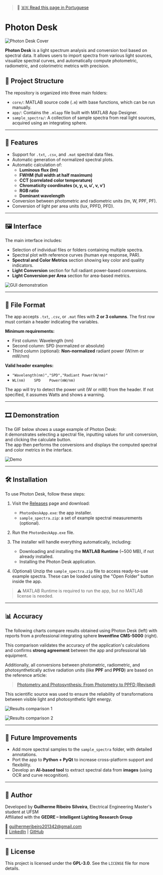 > 🔗 [🇧🇷 Read this page in Portuguese](README_pt.md)

# Photon Desk

![Photon Desk Cover](docs/logo_app_100.png)

**Photon Desk** is a light spectrum analysis and conversion tool based on spectral data. It allows users to import spectra from various light sources, visualize spectral curves, and automatically compute photometric, radiometric, and colorimetric metrics with precision.

## 📂 Project Structure

The repository is organized into three main folders:

- `core/`: MATLAB source code (`.m`) with base functions, which can be run manually.
- `app/`: Contains the `.mlapp` file built with MATLAB App Designer.
- `sample_spectra/`: A collection of sample spectra from real light sources, acquired using an integrating sphere.

---

## 🧪 Features

- Support for `.txt`, `.csv`, and `.mat` spectral data files.
- Automatic generation of normalized spectral plots.
- Automatic calculation of:
  - **Luminous flux (lm)**
  - **FWHM (full width at half maximum)**
  - **CCT (correlated color temperature)**
  - **Chromaticity coordinates (x, y, u, u′, v, v′)**
  - **RGB ratio**
  - **Dominant wavelength**
- Conversion between photometric and radiometric units (lm, W, PPF, PF).
- Conversion of light per area units (lux, PPFD, PFD).

---

## 🖼 Interface

The main interface includes:

- Selection of individual files or folders containing multiple spectra.
- Spectral plot with reference curves (human eye response, PAR).
- **Spectral and Color Metrics** section showing key color and quality indicators.
- **Light Conversion** section for full radiant power-based conversions.
- **Light Conversion per Area** section for area-based metrics.

![GUI demonstration](docs/GUI_example.png)

---

## 📁 File Format

The app accepts `.txt`, `.csv`, or `.mat` files with **2 or 3 columns**. The first row must contain a header indicating the variables.

**Minimum requirements:**
- First column: Wavelength (nm)
- Second column: SPD (normalized or absolute)
- Third column (optional): **Non-normalized** radiant power (W/nm or mW/nm)

**Valid header examples:**

- `"Wavelength(nm)","SPD","Radiant Power(W/nm)"`
- `WL(nm)    SPD    Power(mW/nm)`

The app will try to detect the power unit (W or mW) from the header. If not specified, it assumes Watts and shows a warning.

---

## 🎞 Demonstration

The GIF below shows a usage example of Photon Desk:  
it demonstrates selecting a spectral file, inputting values for unit conversion, and clicking the calculate button.  
The app then performs the conversions and displays the computed spectral and color metrics in the interface.

![Demo](docs/demo.gif)

---

## 🛠 Installation

To use Photon Desk, follow these steps:

1. Visit the [Releases](https://github.com/GuilhermeRS11/PhotonDesk-App/releases) page and download:
   - `PhotonDeskApp.exe`: the app installer.
   - `sample_spectra.zip`: a set of example spectral measurements (optional).

2. Run the `PhotonDeskApp.exe` file.

3. The installer will handle everything automatically, including:
   - Downloading and installing the **MATLAB Runtime** (~500 MB), if not already installed.
   - Installing the Photon Desk application.

4. (Optional) Unzip the `sample_spectra.zip` file to access ready-to-use example spectra. These can be loaded using the "Open Folder" button inside the app.

> ⚠️ MATLAB Runtime is required to run the app, but no MATLAB license is needed.

---

## 📊 Accuracy

The following charts compare results obtained using Photon Desk (left) with reports from a professional integrating sphere **Inventfine CMS-5000** (right).

This comparison validates the accuracy of the application's calculations and confirms **strong agreement** between the app and professional lab equipment.

Additionally, all conversions between photometric, radiometric, and photosynthetically active radiation units (like **PPF** and **PPFD**) are based on the reference article:

> [Photometry and Photosynthesis: From Photometry to PPFD (Revised)](https://www.researchgate.net/publication/284157299_Photometry_and_Photosynthesis_From_Photometry_to_PPFD_Revised)

This scientific source was used to ensure the reliability of transformations between visible light and photosynthetic light energy.

![Results comparison 1](docs/results_comparison_1.png)

![Results comparison 2](docs/results_comparison_2.png)

---

## 🚧 Future Improvements

- Add more spectral samples to the `sample_spectra` folder, with detailed annotations.
- Port the app to **Python + PyQt** to increase cross-platform support and flexibility.
- Develop an **AI-based tool** to extract spectral data from **images** (using OCR and curve recognition).

---

## 👤 Author

Developed by **Guilherme Ribeiro Silveira**, Electrical Engineering Master's student at UFSM  
Affiliated with the **GEDRE – Intelligent Lighting Research Group**

📧 guilhermeribeiro201342@gmail.com  
🔗 [LinkedIn](www.linkedin.com/in/guilhermeribeirosilveira) | [GitHub](https://github.com/GuilhermeRS11)

---

## 📜 License

This project is licensed under the **GPL-3.0**. See the `LICENSE` file for more details.
